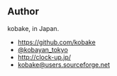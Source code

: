 <!-- keywords: future, markdoc, flatdoc, ditto, 類似, similar, folder, search, quick, filter -->
## Author
kobake, in Japan.

- https://github.com/kobake
- [@kobayan_tokyo](https://twitter.com/kobayan_tokyo)
- http://clock-up.jp/
- kobake@users.sourceforge.net
